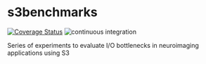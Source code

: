 # s3benchmarks
[![Coverage Status](https://coveralls.io/repos/github/ValHayot/s3benchmarks/badge.svg)](https://coveralls.io/github/ValHayot/s3benchmarks) ![continuous integration](https://github.com/valhayot/s3benchmarks/workflows/CI/badge.svg)

Series of experiments to evaluate I/O bottlenecks in neuroimaging applications using S3
